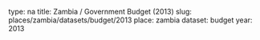 type: na
title: Zambia / Government Budget (2013)
slug: places/zambia/datasets/budget/2013
place: zambia
dataset: budget
year: 2013
